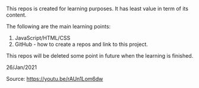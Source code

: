 This repos is created for learning purposes. It has least value in term of its content.

The following are the main learning points:

1) JavaScript/HTML/CSS
2) GitHub - how to create a repos and link to this project.

This repos will be deleted some point in future when the learning is finished.

26/Jan/2021

Source: https://youtu.be/rAUn1Lom6dw